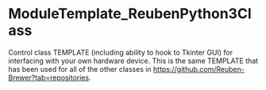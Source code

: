 # ModuleTemplate_ReubenPython3Class
Control class TEMPLATE (including ability to hook to Tkinter GUI) for interfacing with your own hardware device. This is the same TEMPLATE that has been used for all of the other classes in https://github.com/Reuben-Brewer?tab=repositories.
